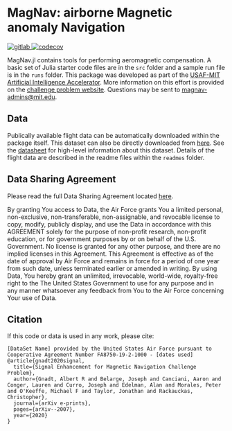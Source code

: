 # MagNav: airborne Magnetic anomaly Navigation

<p align="left">
    <a href="https://gitlab.com/gnadt/MagNav.jl/-/jobs">
        <img src="https://gitlab.com/gnadt/MagNav.jl/badges/master/pipeline.svg" title="gitlab">
    </a>
    <a href="https://app.codecov.io/gh/MIT-AI-Accelerator/MagNav.jl">
        <img src="https://codecov.io/gh/MIT-AI-Accelerator/MagNav.jl/branch/master/graph/badge.svg" title="codecov">
    </a>
</p>

<!-- https://gnadt.gitlab.io/MagNav.jl/ -->

<!-- - Bickel1979, Canciani2016, Canciani2017, Canciani2021, Gnadt2022, Gnadt2022a -->

<!-- MagNav.jl contains a full suite of tools for performing airborne Magnetic anomaly Navigation, including mapping, compensation, and navigation. Multiple tutorials are provided in the `runs` folder. -->

MagNav.jl contains tools for performing aeromagnetic compensation. A basic set of Julia starter code files are in the `src` folder and a sample run file is in the `runs` folder. This package was developed as part of the [USAF-MIT Artificial Intelligence Accelerator](https://aia.mit.edu/). More information on this effort is provided on the [challenge problem website](https://magnav.mit.edu/). Questions may be sent to [magnav-admins@mit.edu](mailto:magnav-admins@mit.edu).

## Data

Publically available flight data can be automatically downloaded within the package itself. This dataset can also be directly downloaded from [here](https://doi.org/10.5281/zenodo.4271804). See the [datasheet](https://github.com/MIT-AI-Accelerator/MagNav.jl/blob/master/challenge_problem_datasheet.pdf) for high-level information about this dataset. Details of the flight data are described in the readme files within the `readmes` folder.

## Data Sharing Agreement

Please read the full Data Sharing Agreement located [here](https://github.com/MIT-AI-Accelerator/MagNav.jl/blob/master/DATA_SHARING_AGREEMENT.md).

By granting You access to Data, the Air Force grants You a limited personal, non-exclusive, non-transferable, non-assignable, and revocable license to copy, modify, publicly display, and use the Data in accordance with this AGREEMENT solely for the purpose of non-profit research, non-profit education, or for government purposes by or on behalf of the U.S. Government. No license is granted for any other purpose, and there are no implied licenses in this Agreement. This Agreement is effective as of the date of approval by Air Force and remains in force for a period of one year from such date, unless terminated earlier or amended in writing. By using Data, You hereby grant an unlimited, irrevocable, world-wide, royalty-free right to the The United States Government to use for any purpose and in any manner whatsoever any feedback from You to the Air Force concerning Your use of Data.

## Citation

If this code or data is used in any work, please cite:

```
[DataSet Name] provided by the United States Air Force pursuant to Cooperative Agreement Number FA8750-19-2-1000 - [dates used]
@article{gnadt2020signal,
  title={Signal Enhancement for Magnetic Navigation Challenge Problem},
  author={Gnadt, Albert R and Belarge, Joseph and Canciani, Aaron and Conger, Lauren and Curro, Joseph and Edelman, Alan and Morales, Peter and O'Keeffe, Michael F and Taylor, Jonathan and Rackauckas, Christopher},
  journal={arXiv e-prints},
  pages={arXiv--2007},
  year={2020}
}
```
